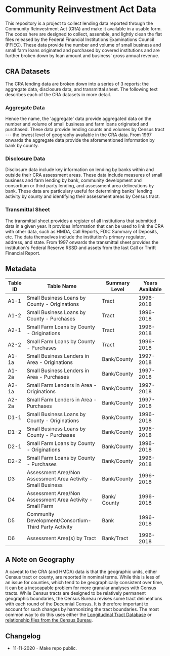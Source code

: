 # Community Reinvestment Act Data

This repository is a project to collect lending data reported through the Community Reinvestment Act (CRA) and make it available in a usable form.  The codes here are designed to collect, assemble, and lightly clean the flat files released by the Federal Financial Institutions Examinations Council (FFIEC).  These data provide the number and volume of small business and small farm loans originated and purchased by covered institutions and are further broken down by loan amount and business' gross annual revenue.

## CRA Datasets

The CRA lending data are broken down into a series of 3 reports: the aggregate data, disclosure data, and transmittal sheet.  The following text describes each of the CRA datasets in more detail.

### Aggregate Data
Hence the name, the 'aggregate' data provide aggregated data on the number and volume of small business and farm loans originated and purchased.  These data provide lending counts and volumes by Census tract --- the lowest level of geography available in the CRA data.  From 1997 onwards the aggregate data provide the aforementioned information by bank by county.

### Disclosure Data
Disclosure data include key information on lending by banks within and outside their CRA assessment areas.  These data include measures of small business and farm lending by bank, community development and consortium or third party lending, and assessment area delineations by bank.  These data are particulary useful for determining banks' lending activity by county and identifying their assessment areas by Census tract.

### Transmittal Sheet
The transmittal sheet provides a register of all institutions that submitted data in a given year.  It provides information that can be used to link the CRA with other data, such as HMDA, Call Reports, FDIC Summary of Deposits, etc.  The data themselves include the institution's primary regulator, address, and state.  From 1997 onwards the transmittal sheet provides the institution's Federal Reserve RSSD and assets from the last Call or Thrift Financial Report.

## Metadata

| Table ID 	| Table Name 	| Summary Level 	| Years Available 	|
|----------	|------------	|-------------	  |-----------------	|
| A1-1      | Small Business Loans by County - Originations 	             | Tract      | 1996-2018  |
| A1-2      | Small Business Loans by County - Purchases                    | Tract | 1996-2018 |
| A2-1      | Small Farm Loans by County - Originations                     | Tract | 1996-2018 |
| A2-2      | Small Farm Loans by County - Purchases                        | Tract | 1996-2018 |
| A1-1a     | Small Business Lenders in Area - Originations                 | Bank/County | 1997-2018 |
| A1-2a     | Small Business Lenders in Area - Purchases                    | Bank/County | 1997-2018 |
| A2-1a     | Small Farm Lenders in Area - Originations                     | Bank/County | 1997-2018 |
| A2-2a     | Small Farm Lenders in Area - Purchases                        | Bank/County | 1997-2018 |
| D1-1      | Small Business Loans by County - Originations                 | Bank/County | 1996-2018 |
| D1-2      | Small Business Loans by County - Purchases                    | Bank/County | 1996-2018 |
| D2-1      | Small Farm Loans by County - Originations                     | Bank/County | 1996-2018 |
| D2-2      | Small Farm Loans by County - Purchases                        | Bank/County | 1996-2018 |
| D3        | Assessment Area/Non Assessment Area Activity - Small Business | Bank/County | 1996-2018 |
| D4        | Assessment Area/Non Assessment Area Activity - Small Farm     | Bank/ County  | 1996-2018 |
| D5        | Community Development/Consortium-Third Party Activity         | Bank | 1996-2018 |
| D6        | Assessment Area(s) by Tract                                   | Bank/Tract  | 1996-2018 |

## A Note on Geography
A caveat to the CRA (and HMDA) data is that the geographic units, either Census tract or county, are reported in nominal terms.  While this is less of an issue for counties, which tend to be geographically consistent over time, it can be a inescapable problem for more granular analyses with Census tracts.  While Census tracts are designed to be relatively permanent geographic boundaries, the Census Bureau revises some tract delineations with each round of the Decennial Census.  It is therefore important to account for such changes by harmonizing the tract boundaries.  The most common way to do this uses either the [Longitudinal Tract Database](https://s4.ad.brown.edu/projects/diversity/Researcher/Bridging.htm) or [relationship files from the Census Bureau](https://www.census.gov/geographies/reference-files/2010/geo/relationship-files.html).

## Changelog
- 11-11-2020 - Make repo public.
